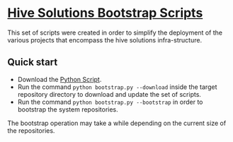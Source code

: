 # [Hive Solutions Bootstrap Scripts](http://hive.pt)
This set of scripts were created in order to simplify the deployment of the various projects that encompass the hive solutions infra-structure. 

## Quick start

* Download the [Python Script](https://raw.github.com/hivesolutions/bootstrap/master/lib/bootstrap.py).
* Run the command `python bootstrap.py --download` inside the target repository directory to download and update the set of scripts.
* Run the command `python bootstrap.py --bootstrap` in order to bootstrap the system repositories.

The bootstrap operation may take a while depending on the current size of the repositories.
